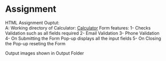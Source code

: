 # Assignment
HTML Assignment Ouptut:<br>
A: Working directory of Calculator:
<a href="https://sandysaluja.github.io/Calculator/">Calculator</a>
Form features:
1- Checks Validation such as all fields required
2- Email Validation
3- Phone Validation
4- On Submitting the Form Pop-up displays all the input fields
5- On Closing the Pop-up reseting the Form

Output images shown in Output Folder
